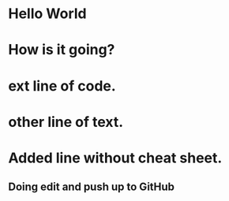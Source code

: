 # Hello World
# How is it going?
# ext line of code.
# other line of text.
# Added line without cheat sheet.
## Doing edit and push up to GitHub

